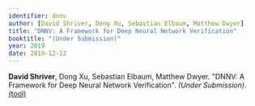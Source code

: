 ```yaml
---
identifier: dnnv
author: [David Shriver, Dong Xu, Sebastian Elbaum, Matthew Dwyer]
title: "DNNV: A Framework for Deep Neural Network Verification"
booktitle: "(Under Submission)"
year: 2019
date: 2019-12-12
---
```


**David Shriver**, Dong Xu, Sebastian Elbaum, Matthew Dwyer. "DNNV: A Framework for Deep Neural Network Verification". *(Under Submission)*. [(tool)](https://github.com/dlshriver/DNNV)